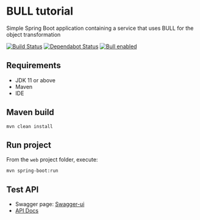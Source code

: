 # BULL tutorial

Simple Spring Boot application containing a service that uses BULL for the object transformation

[![Build Status](https://travis-ci.com/fborriello/bull-tutorial.svg?branch=master)](https://travis-ci.com/fborriello/bull-tutorial)
[![Dependabot Status](https://api.dependabot.com/badges/status?host=github&repo=fborriello/bull-tutorial)](https://dependabot.com)
[![Bull enabled](https://img.shields.io/badge/bull-enabled-red)](https://github.com/ExpediaGroup/bull)

## Requirements

* JDK 11 or above
* Maven
* IDE

## Maven build

```shell script
mvn clean install
```

## Run project

From the `web` project folder, execute:

```shell script
mvn spring-boot:run
```

## Test API

* Swagger page: [Swagger-ui](http://localhost:8080/swagger-ui/)
* [API Docs](http://localhost:8080/v2/api-docs)
